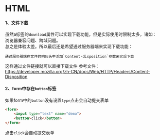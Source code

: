 HTML
====
#### 1、文件下载
虽然a标签的`download`属性可以实现下载功能，但是实际使用时限制太多，诸如：浏览器兼容问题、跨域问题。  
总之是体验太差。所以最后还是希望通过服务器端来实现下载功能：  

    通过服务器端在文件的响应头中添加`Content-disposition`参数来实现下载  

这样通过文件链接就可以直接下载文件
参考文件：  
<https://developer.mozilla.org/zh-CN/docs/Web/HTTP/Headers/Content-Disposition>

#### 2、form中存在`button`标签
如果form中的`button`没有设置`type`点击会自动提交表单
```html
<form>
    <input type="text" name="demo">
    <button>click</button>
</form>
```
点击`click`会自动提交表单